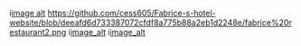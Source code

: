 i[image alt](https://github.com/cess605/Fabrice-s-hotel-website/blob/8554458f603b7848fb8799e5711722b0f29c7219/Fabrice%20restaurant.png)
https://github.com/cess605/Fabrice-s-hotel-website/blob/deeafd6d733387072cfdf8a775b88a2eb1d2248e/fabrice%20restaurant2.png
i[image_alt](https://github.com/cess605/Fabrice-s-hotel-website/blob/49b978b9e73b5322866f17acfd8ff004da9a894c/fabrice%20restaurant4.png)
i[image_alt](https://github.com/cess605/Fabrice-s-hotel-website/blob/edfa05b29708d88be9ea5c3eb9fbb0468c5804ac/Fabrice%20restaurant.png)
